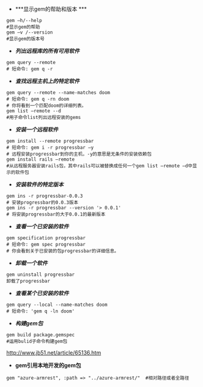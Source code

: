 * ***显示gem的帮助和版本 ***      
```
gem –h/--help 
#显示gem的帮助
gem –v /--version 
#显示gem的版本号 
```

* ***列出远程库的所有可用软件***      
```
gem query --remote         
# 短命令: gem q -r  
```

* ***查找远程主机上的特定软件***      
```
gem query --remote --name-matches doom 
# 短命令: gem q -rn doom 
# 你将看到一个匹配doom的详细列表。 
gem list –remote --d 
#用子命令list列出远程安装的gems 
```

* ***安装一个远程软件***      
```
gem install --remote progressbar 
# 短命令: gem i -r progressbar –y 
# 远程安装progressbar到你的主机，-y的意思是无条件的安装依赖包 
gem install rails –remote 
#从远程服务器安装rails包，其中rails可以被替换成任何一个gem list –remote –d中显示的软件包 
```

* ***安装软件的特定版本***      
```
gem ins -r progressbar-0.0.3 
# 安装progressbar的0.0.3版本 
gem ins -r progressbar --version '> 0.0.1' 
# 将安装progressbar的大于0.0.1的最新版本  
```

* ***查看一个已安装的软件***      
```
gem specification progressbar 
# 短命令: gem spec progressbar 
# 你会看到关于已安装的包progressbar的详细信息。 
```

* ***卸载一个软件***      
```
gem uninstall progressbar 
卸载了progressbar  
```

* ***查看某个已安装的软件***      
```
gem query --local --name-matches doom 
# 短命令: 'gem q -ln doom' 
```

* ***构建gem包***      
```
gem build package.gemspec 
#运用bulid子命令构建gem包
```  

http://www.jb51.net/article/65136.htm     

* **gem引用本地开发的gem包**    
```
gem "azure-armrest", :path => "../azure-armrest/"  #相对路径或者全路径
```